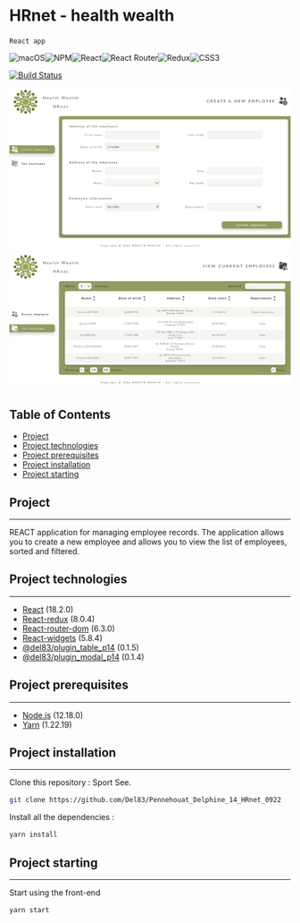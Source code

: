 # HRnet - health wealth

`React app`

![macOS](https://img.shields.io/badge/mac%20os-000000?style=for-the-badge&logo=macos&logoColor=F0F0F0)![NPM](https://img.shields.io/badge/NPM-%23000000.svg?style=for-the-badge&logo=npm&logoColor=white)![React](https://img.shields.io/badge/react-%2320232a.svg?style=for-the-badge&logo=react&logoColor=%2361DAFB)![React Router](https://img.shields.io/badge/React_Router-CA4245?style=for-the-badge&logo=react-router&logoColor=white)![Redux](https://img.shields.io/badge/redux-%23593d88.svg?style=for-the-badge&logo=redux&logoColor=white)![CSS3](https://img.shields.io/badge/css3-%231572B6.svg?style=for-the-badge&logo=css3&logoColor=white)

[![Build Status](https://travis-ci.org/joemccann/dillinger.svg?branch=master)](https://travis-ci.org/joemccann/dillinger)

![alt text](https://github.com/Del83/Pennehouat_Delphine_14_HRnet_0922/blob/master/src/assets/demo-page-createemployee.png "Demo create employee page app HR net")
![alt text](https://github.com/Del83/Pennehouat_Delphine_14_HRnet_0922/blob/master/src/assets/demo-page-employeeslist.png "Demo employee list page app HR net")

## Table of Contents

- [Project](#Project)
- [Project technologies](#project-technologies)
- [Project prerequisites](#project-prerequisites)
- [Project installation](#project-installation)
- [Project starting](#project-starting)

## Project

---

REACT application for managing employee records. The application allows you to create a new employee and allows you to view the list of employees, sorted and filtered.

## Project technologies

---

- [React](https://fr.reactjs.org/) (18.2.0)
- [React-redux](https://react-redux.js.org/) (8.0.4)
- [React-router-dom](https://v5.reactrouter.com/web/guides/quick-start) (6.3.0)
- [React-widgets](https://www.npmjs.com/package/react-widgets) (5.8.4)
- [@del83/plugin_table_p14](https://www.npmjs.com/package/@del83/plugin_table_p14) (0.1.5)
- [@del83/plugin_modal_p14](https://www.npmjs.com/package/@del83/plugin_modal_p14) (0.1.4)

## Project prerequisites

---

- [Node.js](https://nodejs.org/) (12.18.0)
- [Yarn](https://classic.yarnpkg.com/lang/en/docs/install/#mac-stable) (1.22.19)

## Project installation

---

Clone this repository : Sport See.

```sh
git clone https://github.com/Del83/Pennehouat_Delphine_14_HRnet_0922
```

Install all the dependencies :

```sh
yarn install
```

## Project starting

---

Start using the front-end

```sh
yarn start
```
